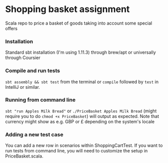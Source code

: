 # Shopping basket assignment
Scala repo to price a basket of goods taking into account some special offers
### Installation
Standard sbt installation (I'm using 1.11.3) through brew/apt or universally through Coursier

### Compile and run tests
```sbt assembly && sbt test``` from the terminal or ```compile``` followed by ```test``` in IntelliJ or similar. 

### Running from command line
```sbt "run Apples Milk Bread"``` 
or ```./PriceBasket Apples Milk Bread``` (might require you to do ```chmod +x PriceBasket```) will output as expected. Note that currency might show as e.g. GBP or £ depending on the system's locale 

### Adding a new test case
You can add a new row in scenarios within ShoppingCartTest. If you want to run tests from command line, you will need to customize the setup in PriceBasket.scala. 
